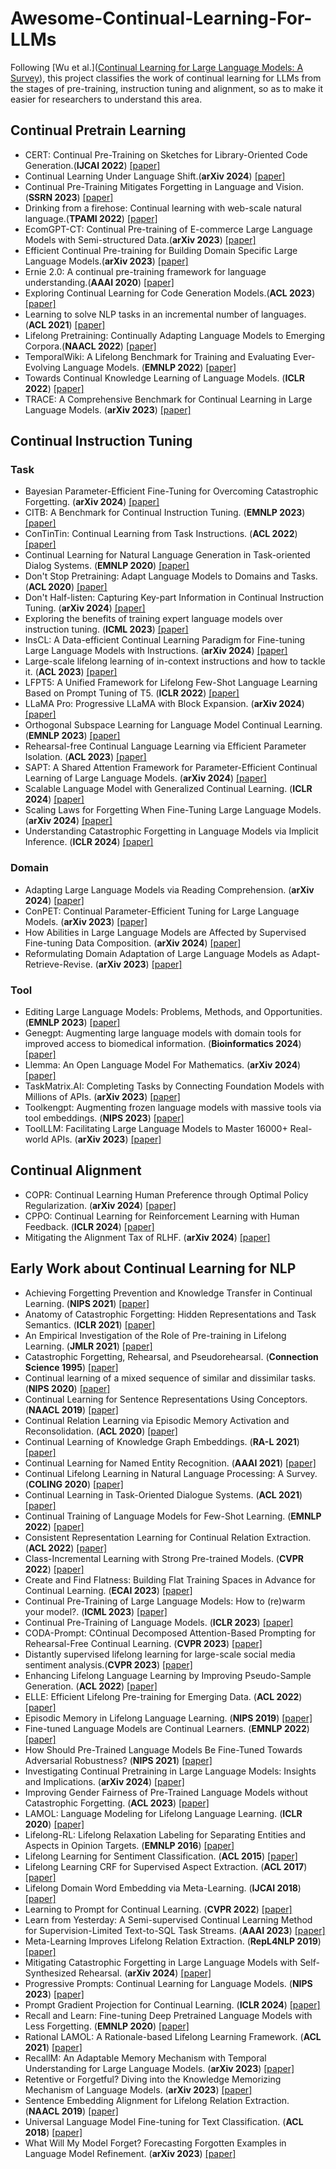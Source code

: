 # Awesome-Continual-Learning-For-LLMs
Following [Wu et al.]([Continual Learning for Large Language Models: A Survey](http://arxiv.org/abs/2402.01364)), this project classifies the work of continual learning for LLMs from the stages of pre-training, instruction tuning and alignment, so as to make it easier for researchers to understand this area.

## Continual Pretrain Learning
- CERT: Continual Pre-Training on Sketches for Library-Oriented Code Generation.(**IJCAI 2022**) [[paper]](https://www.ijcai.org/proceedings/2022/0329.pdf)
- Continual Learning Under Language Shift.(**arXiv 2024**) [[paper]](http://arxiv.org/abs/2311.01200)
- Continual Pre-Training Mitigates Forgetting in Language and Vision.(**SSRN 2023**) [[paper]](https://www.ssrn.com/abstract=4495233)
- Drinking from a firehose: Continual learning with web-scale natural language.(**TPAMI 2022**) [[paper]](https://ieeexplore.ieee.org/abstract/document/9933017/)
- EcomGPT-CT: Continual Pre-training of E-commerce Large Language Models with Semi-structured Data.(**arXiv 2023**) [[paper]](http://arxiv.org/abs/2312.15696)
- Efficient Continual Pre-training for Building Domain Specific Large Language Models.(**arXiv 2023**) [[paper]](http://arxiv.org/abs/2311.08545)
- Ernie 2.0: A continual pre-training framework for language understanding.(**AAAI 2020**) [[paper]](https://ojs.aaai.org/index.php/AAAI/article/view/6428)
- Exploring Continual Learning for Code Generation Models.(**ACL 2023**) [[paper]](https://aclanthology.org/2023.acl-short.68/)
- Learning to solve NLP tasks in an incremental number of languages.(**ACL 2021**) [[paper]](https://aclanthology.org/2021.acl-short.106/)
- Lifelong Pretraining: Continually Adapting Language Models to Emerging Corpora.(**NAACL 2022**) [[paper]](https://aclanthology.org/2022.naacl-main.351/)
- TemporalWiki: A Lifelong Benchmark for Training and Evaluating Ever-Evolving Language Models. (**EMNLP 2022**) [[paper]](https://aclanthology.org/2022.emnlp-main.418/)
- Towards Continual Knowledge Learning of Language Models. (**ICLR 2022**) [[paper]](https://openreview.net/forum?id=vfsRB5MImo9)
- TRACE: A Comprehensive Benchmark for Continual Learning in Large Language Models. (**arXiv 2023**) [[paper]](http://arxiv.org/abs/2310.06762)

## Continual Instruction Tuning
### Task
- Bayesian Parameter-Efficient Fine-Tuning for Overcoming Catastrophic Forgetting. (**arXiv 2024**) [[paper]](http://arxiv.org/abs/2402.12220)
- CITB: A Benchmark for Continual Instruction Tuning. (**EMNLP 2023**) [[paper]](https://aclanthology.org/2023.findings-emnlp.633/)
- ConTinTin: Continual Learning from Task Instructions. (**ACL 2022**) [[paper]](https://aclanthology.org/2022.acl-long.218/)
- Continual Learning for Natural Language Generation in Task-oriented Dialog Systems. (**EMNLP 2020**) [[paper]](https://www.aclweb.org/anthology/2020.findings-emnlp.310)
- Don't Stop Pretraining: Adapt Language Models to Domains and Tasks. (**ACL 2020**) [[paper]](https://aclanthology.org/2020.acl-main.740/)
- Don't Half-listen: Capturing Key-part Information in Continual Instruction Tuning. (**arXiv 2024**) [[paper]](http://arxiv.org/abs/2403.10056)
- Exploring the benefits of training expert language models over instruction tuning. (**ICML 2023**) [[paper]](https://proceedings.mlr.press/v202/jang23a.html)
- InsCL: A Data-efficient Continual Learning Paradigm for Fine-tuning Large Language Models with Instructions. (**arXiv 2024**) [[paper]](http://arxiv.org/abs/2403.11435)
- Large-scale lifelong learning of in-context instructions and how to tackle it. (**ACL 2023**) [[paper]](https://aclanthology.org/2023.acl-long.703/)
- LFPT5: A Unified Framework for Lifelong Few-Shot Language Learning Based on Prompt Tuning of T5. (**ICLR 2022**) [[paper]](https://openreview.net/pdf?id=HCRVf71PMF)
- LLaMA Pro: Progressive LLaMA with Block Expansion. (**arXiv 2024**) [[paper]](http://arxiv.org/abs/2401.02415)
- Orthogonal Subspace Learning for Language Model Continual Learning. (**EMNLP 2023**) [[paper]](https://aclanthology.org/2023.findings-emnlp.715/)
- Rehearsal-free Continual Language Learning via Efficient Parameter Isolation. (**ACL 2023**) [[paper]](https://aclanthology.org/2023.acl-long.612)
- SAPT: A Shared Attention Framework for Parameter-Efficient Continual Learning of Large Language Models. (**arXiv 2024**) [[paper]](http://arxiv.org/abs/2401.08295)
- Scalable Language Model with Generalized Continual Learning. (**ICLR 2024**) [[paper]](https://openreview.net/forum?id=mz8owj4DXu)
- Scaling Laws for Forgetting When Fine-Tuning Large Language Models. (**arXiv 2024**) [[paper]](http://arxiv.org/abs/2401.05605)
- Understanding Catastrophic Forgetting in Language Models via Implicit Inference. (**ICLR 2024**) [[paper]](https://openreview.net/forum?id=VrHiF2hsrm)

### Domain
- Adapting Large Language Models via Reading Comprehension. (**arXiv 2024**) [[paper]](http://arxiv.org/abs/2309.09530)
- ConPET: Continual Parameter-Efficient Tuning for Large Language Models. (**arXiv 2023**) [[paper]](http://arxiv.org/abs/2309.14763)
- How Abilities in Large Language Models are Affected by Supervised Fine-tuning Data Composition. (**arXiv 2024**) [[paper]](http://arxiv.org/abs/2310.05492)
- Reformulating Domain Adaptation of Large Language Models as Adapt-Retrieve-Revise. (**arXiv 2023**) [[paper]](http://arxiv.org/abs/2310.03328)
  
### Tool
- Editing Large Language Models: Problems, Methods, and Opportunities. (**EMNLP 2023**) [[paper]](https://aclanthology.org/2023.emnlp-main.632/)
- Genegpt: Augmenting large language models with domain tools for improved access to biomedical information. (**Bioinformatics 2024**) [[paper]](https://doi.org/10.1093/bioinformatics/btae075)
- Llemma: An Open Language Model For Mathematics. (**arXiv 2024**) [[paper]](http://arxiv.org/abs/2310.10631)
- TaskMatrix.AI: Completing Tasks by Connecting Foundation Models with Millions of APIs. (**arXiv 2023**) [[paper]](http://arxiv.org/abs/2303.16434)
- Toolkengpt: Augmenting frozen language models with massive tools via tool embeddings. (**NIPS 2023**) [[paper]](https://proceedings.neurips.cc/paper_files/paper/2023/hash/8fd1a81c882cd45f64958da6284f4a3f-Abstract-Conference.html)
- ToolLLM: Facilitating Large Language Models to Master 16000+ Real-world APIs. (**arXiv 2023**) [[paper]](http://arxiv.org/abs/2307.16789)
  
## Continual Alignment
- COPR: Continual Learning Human Preference through Optimal Policy Regularization. (**arXiv 2024**) [[paper]](http://arxiv.org/abs/2310.15694)
- CPPO: Continual Learning for Reinforcement Learning with Human Feedback. (**ICLR 2024**) [[paper]](https://openreview.net/pdf?id=86zAUE80pP)
- Mitigating the Alignment Tax of RLHF. (**arXiv 2024**) [[paper]](https://arxiv.org/abs/2309.06256)

## Early Work about Continual Learning for NLP
- Achieving Forgetting Prevention and Knowledge Transfer in Continual Learning. (**NIPS 2021**) [[paper]](https://openreview.net/pdf?id=RJ7XFI15Q8f)
- Anatomy of Catastrophic Forgetting: Hidden Representations and Task Semantics. (**ICLR 2021**) [[paper]](https://openreview.net/forum?id=LhY8QdUGSuw)
- An Empirical Investigation of the Role of Pre-training in Lifelong Learning. (**JMLR 2021**) [[paper]](http://arxiv.org/abs/2112.09153)
- Catastrophic Forgetting, Rehearsal, and Pseudorehearsal. (**Connection Science 1995**) [[paper]](https://web.archive.org/web/20200222081438id_/http://www.cs.otago.ac.nz/staffpriv/anthony/publications/pdfs/Robins95.pdf)
- Continual learning of a mixed sequence of similar and dissimilar tasks.(**NIPS 2020**) [[paper]](https://proceedings.neurips.cc/paper_files/paper/2020/file/d7488039246a405baf6a7cbc3613a56f-Paper.pdf)
- Continual Learning for Sentence Representations Using Conceptors. (**NAACL 2019**) [[paper]](https://aclanthology.org/N19-1331/)
- Continual Relation Learning via Episodic Memory Activation and Reconsolidation. (**ACL 2020**) [[paper]](https://aclanthology.org/2020.acl-main.573)
- Continual Learning of Knowledge Graph Embeddings. (**RA-L 2021**) [[paper]](https://ieeexplore.ieee.org/abstract/document/9343669/)
- Continual Learning for Named Entity Recognition. (**AAAI 2021**) [[paper]](https://ojs.aaai.org/index.php/AAAI/article/view/17600)
- Continual Lifelong Learning in Natural Language Processing: A Survey. (**COLING 2020**) [[paper]](https://aclanthology.org/2020.coling-main.574/)
- Continual Learning in Task-Oriented Dialogue Systems. (**ACL 2021**) [[paper]](https://aclanthology.org/2021.emnlp-main.590/)
- Continual Training of Language Models for Few-Shot Learning. (**EMNLP 2022**) [[paper]](https://aclanthology.org/2022.emnlp-main.695/)
- Consistent Representation Learning for Continual Relation Extraction. (**ACL 2022**) [[paper]](http://arxiv.org/abs/2203.02721)
- Class-Incremental Learning with Strong Pre-trained Models. (**CVPR 2022**) [[paper]](https://ieeexplore.ieee.org/document/9878545/)
- Create and Find Flatness: Building Flat Training Spaces in Advance for Continual Learning. (**ECAI 2023**) [[paper]](http://arxiv.org/abs/2309.11305)
- Continual Pre-Training of Large Language Models: How to (re)warm your model?. (**ICML 2023**) [[paper]](https://arxiv.org/abs/2308.04014)
- Continual Pre-Training of Language Models. (**ICLR 2023**) [[paper]](https://openreview.net/pdf?id=m_GDIItaI3o)
- CODA-Prompt: COntinual Decomposed Attention-Based Prompting for Rehearsal-Free Continual Learning. (**CVPR 2023**) [[paper]](https://ieeexplore.ieee.org/document/10204890/)
- Distantly supervised lifelong learning for large-scale social media sentiment analysis.(**CVPR 2023**) [[paper]](https://ieeexplore.ieee.org/document/10204890/)
- Enhancing Lifelong Language Learning by Improving Pseudo-Sample Generation. (**ACL 2022**) [[paper]](https://direct.mit.edu/coli/article/48/4/819/112114/Enhancing-Lifelong-Language-Learning-by-Improving)
- ELLE: Efficient Lifelong Pre-training for Emerging Data. (**ACL 2022**) [[paper]](https://aclanthology.org/2022.findings-acl.220/)
- Episodic Memory in Lifelong Language Learning. (**NIPS 2019**) [[paper]](https://proceedings.neurips.cc/paper_files/paper/2019/file/f8d2e80c1458ea2501f98a2cafadb397-Paper.pdf)
- Fine-tuned Language Models are Continual Learners. (**EMNLP 2022**) [[paper]](https://aclanthology.org/2022.emnlp-main.410)
- How Should Pre-Trained Language Models Be Fine-Tuned Towards Adversarial Robustness? (**NIPS 2021**) [[paper]](https://proceedings.neurips.cc/paper/2021/hash/22b1f2e0983160db6f7bb9f62f4dbb39-Abstract.html)
- Investigating Continual Pretraining in Large Language Models: Insights and Implications. (**arXiv 2024**) [[paper]](http://arxiv.org/abs/2402.17400)
- Improving Gender Fairness of Pre-Trained Language Models without Catastrophic Forgetting. (**ACL 2023**) [[paper]](http://arxiv.org/abs/2110.05367)
- LAMOL: Language Modeling for Lifelong Language Learning. (**ICLR 2020**) [[paper]](https://openreview.net/pdf?id=Skgxcn4YDS)
- Lifelong-RL: Lifelong Relaxation Labeling for Separating Entities and Aspects in Opinion Targets. (**EMNLP 2016**) [[paper]](https://aclanthology.org/D16-1022)
- Lifelong Learning for Sentiment Classification. (**ACL 2015**) [[paper]](https://aclanthology.org/D16-1022)
- Lifelong Learning CRF for Supervised Aspect Extraction. (**ACL 2017**) [[paper]](https://aclanthology.org/P17-2023)
- Lifelong Domain Word Embedding via Meta-Learning. (**IJCAI 2018**) [[paper]](https://www.ijcai.org/proceedings/2018/0627.pdf)
- Learning to Prompt for Continual Learning. (**CVPR 2022**) [[paper]](https://openaccess.thecvf.com/content/CVPR2022/papers/Wang_Learning_To_Prompt_for_Continual_Learning_CVPR_2022_paper.pdf)
- Learn from Yesterday: A Semi-supervised Continual Learning Method for Supervision-Limited Text-to-SQL Task Streams. (**AAAI 2023**) [[paper]](https://ojs.aaai.org/index.php/AAAI/article/view/26492)
- Meta-Learning Improves Lifelong Relation Extraction. (**RepL4NLP 2019**) [[paper]](https://aclanthology.org/W19-4326)
- Mitigating Catastrophic Forgetting in Large Language Models with Self-Synthesized Rehearsal. (**arXiv 2024**) [[paper]](http://arxiv.org/abs/2403.01244)
- Progressive Prompts: Continual Learning for Language Models. (**NIPS 2023**) [[paper]](http://arxiv.org/abs/2305.10626)
- Prompt Gradient Projection for Continual Learning. (**ICLR 2024**) [[paper]](https://openreview.net/pdf?id=EH2O3h7sBI)
- Recall and Learn: Fine-tuning Deep Pretrained Language Models with Less Forgetting. (**EMNLP 2020**) [[paper]](https://aclanthology.org/2020.emnlp-main.634)
- Rational LAMOL: A Rationale-based Lifelong Learning Framework. (**ACL 2021**) [[paper]](https://aclanthology.org/2021.acl-long.229)
- RecallM: An Adaptable Memory Mechanism with Temporal Understanding for Large Language Models. (**arXiv 2023**) [[paper]](http://arxiv.org/abs/2307.02738)
- Retentive or Forgetful? Diving into the Knowledge Memorizing Mechanism of Language Models. (**arXiv 2023**) [[paper]](http://arxiv.org/abs/2305.09144)
- Sentence Embedding Alignment for Lifelong Relation Extraction. (**NAACL 2019**) [[paper]](https://aclanthology.org/N19-1086/)
- Universal Language Model Fine-tuning for Text Classification. (**ACL 2018**) [[paper]](https://aclanthology.org/P18-1031)
- What Will My Model Forget? Forecasting Forgotten Examples in Language Model Refinement. (**arXiv 2023**) [[paper]](http://arxiv.org/abs/2402.01865)
